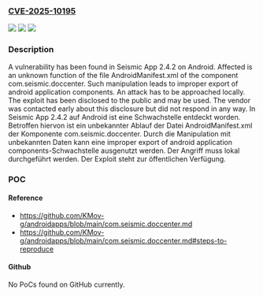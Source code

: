 ### [CVE-2025-10195](https://cve.mitre.org/cgi-bin/cvename.cgi?name=CVE-2025-10195)
![](https://img.shields.io/static/v1?label=Product&message=Seismic%20App&color=blue)
![](https://img.shields.io/static/v1?label=Version&message=2.4.2%20&color=brightgreen)
![](https://img.shields.io/static/v1?label=Vulnerability&message=Improper%20Export%20of%20Android%20Application%20Components&color=brightgreen)

### Description

A vulnerability has been found in Seismic App 2.4.2 on Android. Affected is an unknown function of the file AndroidManifest.xml of the component com.seismic.doccenter. Such manipulation leads to improper export of android application components. An attack has to be approached locally. The exploit has been disclosed to the public and may be used. The vendor was contacted early about this disclosure but did not respond in any way.
In Seismic App 2.4.2 auf Android ist eine Schwachstelle entdeckt worden. Betroffen hiervon ist ein unbekannter Ablauf der Datei AndroidManifest.xml der Komponente com.seismic.doccenter. Durch die Manipulation mit unbekannten Daten kann eine improper export of android application components-Schwachstelle ausgenutzt werden. Der Angriff muss lokal durchgeführt werden. Der Exploit steht zur öffentlichen Verfügung.

### POC

#### Reference
- https://github.com/KMov-g/androidapps/blob/main/com.seismic.doccenter.md
- https://github.com/KMov-g/androidapps/blob/main/com.seismic.doccenter.md#steps-to-reproduce

#### Github
No PoCs found on GitHub currently.

